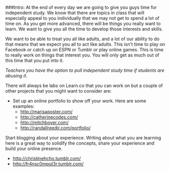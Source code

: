###Intro:
At the end of every day we are going to give you guys time for independent study. We know that there are topics in class that will especially appeal to you individually that we may not get to spend a lot of time on. As you get more advanced, there will be things you really want to learn. We want to give you all the time to develop those interests and skills.

We want to be able to treat you all like adults, and a lot of our ability to do that means that we expect you all to act like adults. This isn't time to play on Facebook or catch up on ESPN or Tumblr or play online games. This is time to really work on things that interest you. You will only get as much out of this time that you put into it.

*Teachers you have the option to pull independent study time if students are abusing it.*

There will always be labs on Learn.co that you can work on but a couple of other projects that you might want to consider are:

+ Set up an online portfolio to show off your work. Here are some examples:
  * http://marisaposter.com/ 
  * http://catherinecodes.com/  
  * http://mitchboyer.com/ 
  * http://randallreedjr.com/portfolio/ 

Start blogging about your experience. Writing about what you are learning here is a great way to solidify the concepts, share your experience and build your online presence.
  * http://christinehcho.tumblr.com/ 
  * http://fr4nsc0mput3r.tumblr.com/

